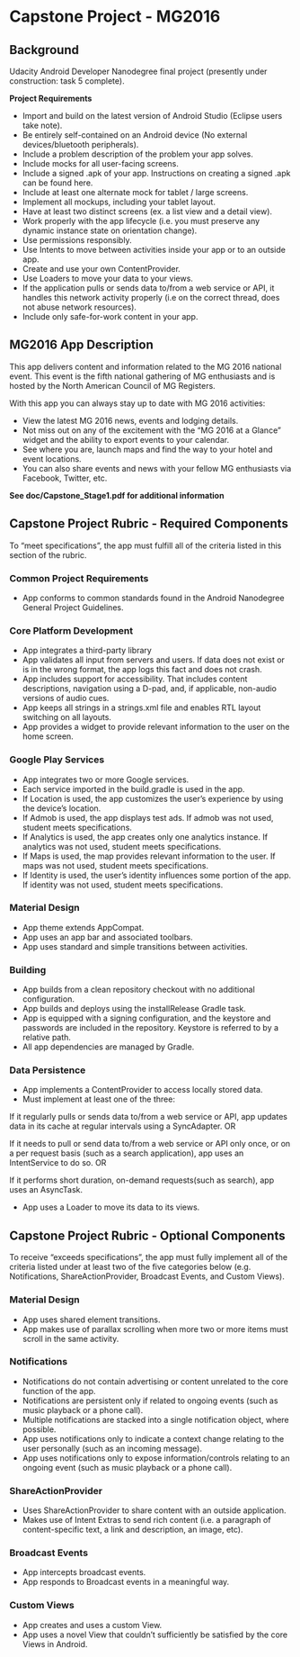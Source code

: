 # Capstone Project - MG2016

## Background

Udacity Android Developer Nanodegree final project (presently under construction: task 5 complete).

**Project Requirements**

* Import and build on the latest version of Android Studio (Eclipse users take note).
* Be entirely self-contained on an Android device (No external devices/bluetooth peripherals).
* Include a problem description of the problem your app solves.
* Include mocks for all user-facing screens.
* Include a signed .apk of your app. Instructions on creating a signed .apk can be found here.
* Include at least one alternate mock for tablet / large screens.
* Implement all mockups, including your tablet layout.
* Have at least two distinct screens (ex. a list view and a detail view).
* Work properly with the app lifecycle (i.e. you must preserve any dynamic instance state on orientation change).
* Use permissions responsibly.
* Use Intents to move between activities inside your app or to an outside app.
* Create and use your own ContentProvider.
* Use Loaders to move your data to your views.
* If the application pulls or sends data to/from a web service or API, it handles this network activity properly (i.e on the correct thread, does not abuse network resources).
* Include only safe-for-work content in your app.

## MG2016 App Description

This app delivers content and information related to the MG 2016 national event. This event is the fifth national gathering of MG enthusiasts and is hosted by the North American Council of MG Registers.

With this app you can always stay up to date with MG 2016 activities:

* View the latest MG 2016 news, events and lodging details.
* Not miss out on any of the excitement with the “MG 2016 at a Glance” widget and the ability to export events to your calendar.
* See where you are, launch maps and find the way to your hotel and event locations.
* You can also share events and news with your fellow MG enthusiasts via Facebook, Twitter, etc.

**See doc/Capstone_Stage1.pdf for additional information** 

## Capstone Project Rubric - Required Components

To “meet specifications”, the app must fulfill all of the criteria listed in this section of the rubric.

### Common Project Requirements

* App conforms to common standards found in the Android Nanodegree General Project Guidelines.

### Core Platform Development

* App integrates a third-party library
* App validates all input from servers and users. If data does not exist or is in the wrong format, the app logs this fact and does not crash.
* App includes support for accessibility. That includes content descriptions,  navigation using a D-pad, and, if applicable, non-audio versions of audio cues.
* App keeps all strings in a strings.xml file and enables RTL layout switching on all layouts.
* App provides a widget to provide relevant information to the user on the home screen.

### Google Play Services

* App integrates two or more Google services.
* Each service imported in the build.gradle is used in the app.
* If Location is used, the app customizes the user’s experience by using the device’s location.
* If Admob is used, the app displays test ads. If admob was not used, student meets specifications.
* If Analytics is used, the app creates only one analytics instance. If analytics was not used, student meets specifications.
* If Maps is used, the map provides relevant information to the user. If maps was not used, student meets specifications.
* If Identity is used, the user’s identity influences some portion of the app. If identity was not used, student meets specifications.

### Material Design

* App theme extends AppCompat.
* App uses an app bar and associated toolbars.
* App uses standard and simple transitions between activities.

### Building

* App builds from a clean repository checkout with no additional configuration.
* App builds and deploys using the installRelease Gradle task.
* App is equipped with a signing configuration, and the keystore and passwords are included in the repository. Keystore is referred to by a relative path.
* All app dependencies are managed by Gradle.

### Data Persistence

* App implements a ContentProvider to access locally stored data.
* Must implement at least one of the three:

If it regularly pulls or sends data to/from a web service or API, app updates data in its cache at regular intervals using a SyncAdapter. OR

If it needs to pull or send data to/from a web service or API only once, or on a per request basis (such as a search application), app uses an IntentService to do so. OR

If it performs short duration, on-demand requests(such as search), app uses an AsyncTask.

* App uses a Loader to move its data to its views.

## Capstone Project Rubric - Optional Components

To receive “exceeds specifications”, the app must fully implement all of the criteria listed under at least two of the five categories
below (e.g. Notifications, ShareActionProvider, Broadcast Events, and Custom Views).

### Material Design

* App uses shared element transitions.
* App makes use of parallax scrolling when more two or more items must scroll in the same activity.

### Notifications

* Notifications do not contain advertising or content unrelated to the core function of the app.
* Notifications are persistent only if related to ongoing events (such as music playback or a phone call).
* Multiple notifications are stacked into a single notification object, where possible.
* App uses notifications only to indicate a context change relating to the user personally (such as an incoming message).
* App uses notifications only to expose information/controls relating to an ongoing event (such as music playback or a phone call).

### ShareActionProvider

* Uses ShareActionProvider to share content with an outside application.
* Makes use of Intent Extras to send rich content (i.e. a paragraph of content-specific text, a link and description, an image, etc).

### Broadcast Events

* App intercepts broadcast events.
* App responds to Broadcast events in a meaningful way.

### Custom Views

* App creates and uses a custom View.
* App uses a novel View that couldn’t sufficiently be satisfied by the core Views in Android.



